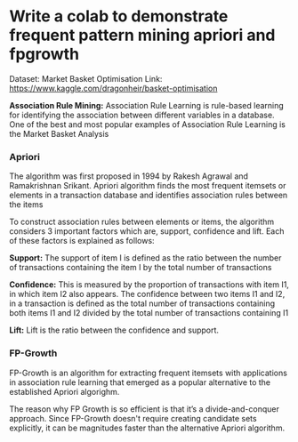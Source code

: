 # Write a colab to demonstrate frequent pattern mining apriori and fpgrowth


Dataset: Market Basket Optimisation
Link: https://www.kaggle.com/dragonheir/basket-optimisation

**Association Rule Mining:**
Association Rule Learning is rule-based learning for identifying the association between different variables in a database. One of the best and most popular examples of Association Rule Learning is the Market Basket Analysis

### **Apriori**
The algorithm was first proposed in 1994 by Rakesh Agrawal and Ramakrishnan Srikant. Apriori algorithm finds the most frequent itemsets or elements in a transaction database and identifies association rules between the items

To construct association rules between elements or items, the algorithm considers 3 important factors which are, support, confidence and lift. Each of these factors is explained as follows:

**Support:**
The support of item I is defined as the ratio between the number of transactions containing the item I by the total number of transactions


**Confidence:**
This is measured by the proportion of transactions with item I1, in which item I2 also appears. The confidence between two items I1 and I2, in a transaction is defined as the total number of transactions containing both items I1 and I2 divided by the total number of transactions containing I1

**Lift:**
Lift is the ratio between the confidence and support.

### **FP-Growth**
FP-Growth is an algorithm for extracting frequent itemsets with applications in association rule learning that emerged as a popular alternative to the established Apriori algorighm.

The reason why FP Growth is so efficient is that it’s a divide-and-conquer approach.
Since FP-Growth doesn't require creating candidate sets explicitly, it can be magnitudes faster than the alternative Apriori algorithm.
